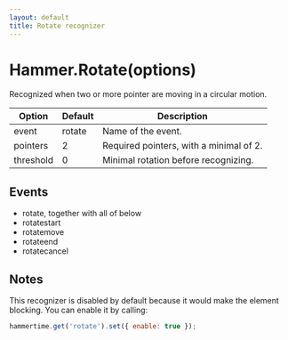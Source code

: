 ```yaml
---
layout: default
title: Rotate recognizer
---
```


# Hammer.Rotate(options)

Recognized when two or more pointer are moving in a circular motion.

| Option    | Default  | Description       |
|----------|----------|-------------------|
| event     | rotate   | Name of the event. |
| pointers  | 2        | Required pointers, with a minimal of 2. |
| threshold | 0        | Minimal rotation before recognizing. |

## Events
- rotate, together with all of below
- rotatestart
- rotatemove
- rotateend
- rotatecancel

## Notes
This recognizer is disabled by default because it would make the element blocking. You can enable it by calling:
```javascript
hammertime.get('rotate').set({ enable: true });
```
